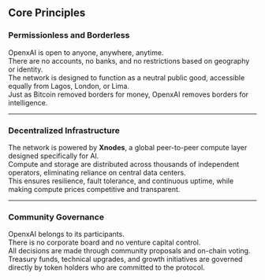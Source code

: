 ## Core Principles

### Permissionless and Borderless  
OpenxAI is open to anyone, anywhere, anytime.  
There are no accounts, no banks, and no restrictions based on geography or identity.  
The network is designed to function as a neutral public good, accessible equally from Lagos, London, or Lima.  
Just as Bitcoin removed borders for money, OpenxAI removes borders for intelligence.

---

### Decentralized Infrastructure  
The network is powered by **Xnodes**, a global peer-to-peer compute layer designed specifically for AI.  
Compute and storage are distributed across thousands of independent operators, eliminating reliance on central data centers.  
This ensures resilience, fault tolerance, and continuous uptime, while making compute prices competitive and transparent.

---

### Community Governance  
OpenxAI belongs to its participants.  
There is no corporate board and no venture capital control.  
All decisions are made through community proposals and on-chain voting.  
Treasury funds, technical upgrades, and growth initiatives are governed directly by token holders who are committed to the protocol.
